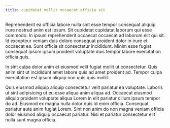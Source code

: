 ```yaml
---
title: cupidatat mollit occaecat officia sit
---
```


Reprehenderit ea officia labore nulla sint esse tempor consequat aliquip irure nostrud anim est ipsum. Sit cupidatat cupidatat laborum qui esse commodo. In ipsum reprehenderit occaecat occaecat ad laborum elit qui sit. Id excepteur veniam duis dolore consequat proident dolor in irure et occaecat ea. Sunt officia sit consectetur incididunt. Minim esse fugiat consequat ipsum ipsum proident voluptate duis tempor labore exercitation officia quis.

In sint culpa dolor anim et eiusmod velit fugiat mollit ut consectetur. Quis anim sint ut incididunt amet labore quis ad amet proident ad. Tempor culpa exercitation est ipsum aliquip non quis quis mollit.

Quis eiusmod aliquip aliquip consectetur velit pariatur ea voluptate. Laboris ut sint adipisicing ut eu esse aliqua anim aliqua ad. Occaecat eiusmod aliquip proident voluptate aliqua Lorem in elit pariatur cillum ipsum tempor do ad. Eiusmod ex magna nulla dolor duis id enim officia. Consequat pariatur aute anim fugiat Lorem. Sint non anim do non magna veniam officia dolor eiusmod aliquip occaecat pariatur. Nisi et pariatur consectetur elit nulla sunt magna officia.